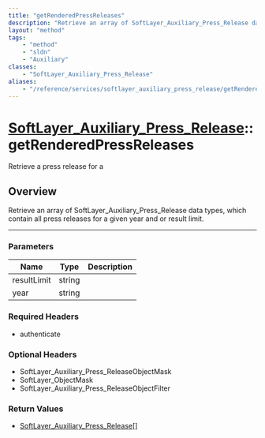 ```yaml
---
title: "getRenderedPressReleases"
description: "Retrieve an array of SoftLayer_Auxiliary_Press_Release data types, which contain all press releases for a given year and... "
layout: "method"
tags:
    - "method"
    - "sldn"
    - "Auxiliary"
classes:
    - "SoftLayer_Auxiliary_Press_Release"
aliases:
    - "/reference/services/softlayer_auxiliary_press_release/getRenderedPressReleases"
---
```

# [SoftLayer_Auxiliary_Press_Release](/reference/services/SoftLayer_Auxiliary_Press_Release)::getRenderedPressReleases


Retrieve a press release for a


## Overview 
Retrieve an array of SoftLayer_Auxiliary_Press_Release data types, which contain all press releases for a given year and or result limit. 

-----

### Parameters 
|Name | Type | Description |
| --- | --- | --- |
|resultLimit| string| |
|year| string| |


### Required Headers
* authenticate


### Optional Headers
* SoftLayer_Auxiliary_Press_ReleaseObjectMask
* SoftLayer_ObjectMask
* SoftLayer_Auxiliary_Press_ReleaseObjectFilter

### Return Values
* <a href='/reference/datatypes/SoftLayer_Auxiliary_Press_Release'>SoftLayer_Auxiliary_Press_Release[] </a>




